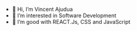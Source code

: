 - 👋 Hi, I’m Vincent Ajudua
- 👀 I’m interested in Software Development
- 🌱 I’m good with REACT.Js, CSS and JavaScript
